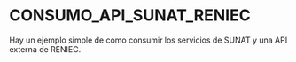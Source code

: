 # CONSUMO_API_SUNAT_RENIEC
Hay un ejemplo simple de como consumir los servicios de SUNAT y una API externa de RENIEC.
